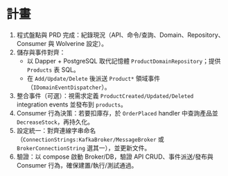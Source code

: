 # 計畫

1. 程式盤點與 PRD 完成：紀錄現況（API、命令/查詢、Domain、Repository、Consumer 與 Wolverine 設定）。
2. 儲存與事件對齊：
   - 以 Dapper + PostgreSQL 取代記憶體 `ProductDomainRepository`；提供 `Products` 表 SQL。
   - 在 `Add/Update/Delete` 後派送 `Product*` 領域事件（`IDomainEventDispatcher`）。
3. 整合事件（可選）：視需求定義 `ProductCreated/Updated/Deleted` integration events 並發布到 `products`。
4. Consumer 行為決策：若要扣庫存，於 `OrderPlaced` handler 中查詢產品並 `DecreaseStock`，再持久化。
5. 設定統一：對齊連線字串命名（`ConnectionStrings:KafkaBroker/MessageBroker` 或 `BrokerConnectionString` 選其一），並更新文件。
6. 驗證：以 compose 啟動 Broker/DB，驗證 API CRUD、事件派送/發布與 Consumer 行為，確保建置/執行/測試通過。
